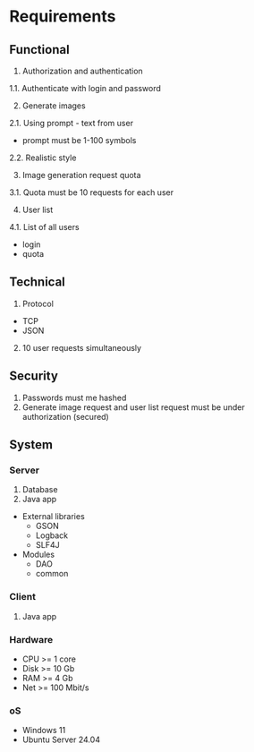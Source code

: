 # Requirements

## Functional

1. Authorization and authentication

1.1.  Authenticate with login and password

2. Generate images

2.1. Using prompt - text from user
- prompt must be 1-100 symbols

2.2. Realistic style

3. Image generation request quota

3.1. Quota must be 10 requests for each user

4. User list

4.1. List of all users
- login
- quota

## Technical

1. Protocol
- TCP
- JSON
2. 10 user requests simultaneously

## Security

1. Passwords must me hashed
2. Generate image request and user list request must be under authorization (secured)

## System

### Server

1. Database
2. Java app
- External libraries
  - GSON
  - Logback
  - SLF4J
- Modules
  - DAO
  - common

### Client
1. Java app

### Hardware
- CPU >= 1 core
- Disk >= 10 Gb
- RAM >= 4 Gb
- Net >= 100 Mbit/s

### oS
- Windows 11
- Ubuntu Server 24.04